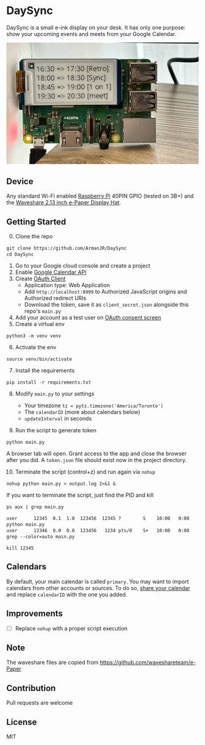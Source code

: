 # DaySync
DaySync is a small e-ink display on your desk. It has only one purpose: show your upcoming events and meets from your Google Calendar.

![device](docs/image.jpg)

## Device
Any standard Wi-Fi enabled [Raspberry Pi](https://a.co/d/06YPsAjF) 40PIN GPIO (tested on 3B+) and the [Waveshare 2.13 inch e-Paper Display Hat](https://a.co/d/0hyt380P).

## Getting Started
0. Clone the repo 
```
git clone https://github.com/ArmanJR/DaySync
cd DaySync
```
1. Go to your Google cloud console and create a project
2. Enable [Google Calendar API](https://console.cloud.google.com/marketplace/product/google/calendar-json.googleapis.com)
3. Create [OAuth Client](https://console.cloud.google.com/apis/credentials/oauthclient)
    - Application type: Web Application
    - Add `http://localhost:8999` to Authorized JavaScript origins and Authorized redirect URIs
    - Download the token, save it as `client_secret.json` alongside this repo's `main.py`
4. Add your account as a test user on [OAuth consent screen](https://console.cloud.google.com/apis/credentials/consent)
5. Create a virtual env 
```
python3 -m venv venv
```
6. Activate the env
```
source venv/bin/activate
```
7. Install the requirements
```
pip install -r requirements.txt
```

8. Modify `main.py` to your settings
   - Your timezone `tz = pytz.timezone('America/Toronto')`
   - The `calendarID` (more about calendars below)
   - `updateInterval` in seconds

9. Run the script to generate token
```
python main.py
```
A browser tab will open. Grant access to the app and close the browser after you did. A `token.json` file should exist now in the project directory.

10. Terminate the script (control+z) and run again via `nohup`
```
nohup python main.py > output.log 2>&1 &
```
If you want to terminate the script, just find the PID and kill
```
ps aux | grep main.py
```
```
user      12345  0.1  1.0  123456  12345 ?        S    10:00   0:00 python main.py
user      12346  0.0  0.0  123456   1234 pts/0    S+   10:00   0:00 grep --color=auto main.py
```
```
kill 12345
```
   
## Calendars
By default, your main calendar is called `primary`. You may want to import calendars from other accounts or sources.
To do so, [share your calendar](https://support.google.com/calendar/answer/37082?hl=en) and replace `calendarID` with the one you added.

## Improvements
- [ ] Replace `nohup` with a proper script execution

## Note
The waveshare files are copied from https://github.com/waveshareteam/e-Paper

## Contribution
Pull requests are welcome

## License
MIT